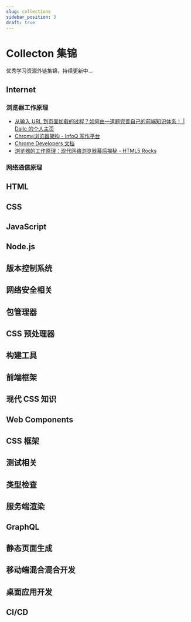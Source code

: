 ```yaml
---
slug: collections
sidebar_position: 3
draft: true
---
```


# Collecton 集锦

优秀学习资源外链集锦，持续更新中...

## Internet

### 浏览器工作原理

- [从输入 URL 到页面加载的过程？如何由一道题完善自己的前端知识体系！ | Dailc 的个人主页](http://www.dailichun.com/2018/03/12/whenyouenteraurl.html)
- [Chrome浏览器架构 - InfoQ 写作平台](https://xie.infoq.cn/article/5d36d123bfd1c56688e125ad3)
- [Chrome Developers 文档](https://developer.chrome.com/docs/)
- [浏览器的工作原理：现代网络浏览器幕后揭秘 - HTML5 Rocks](https://www.html5rocks.com/zh/tutorials/internals/howbrowserswork/)

### 网络通信原理

## HTML

## CSS

## JavaScript

## Node.js

## 版本控制系统

## 网络安全相关

## 包管理器

## CSS 预处理器

## 构建工具

## 前端框架

## 现代 CSS 知识

## Web Components

## CSS 框架

## 测试相关

## 类型检查

## 服务端渲染

## GraphQL

## 静态页面生成

## 移动端混合混合开发

## 桌面应用开发

## CI/CD
